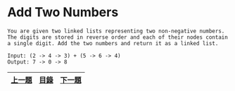 # Add Two Numbers
	You are given two linked lists representing two non-negative numbers. The digits are stored in reverse order and each of their nodes contain a single digit. Add the two numbers and return it as a linked list.

	Input: (2 -> 4 -> 3) + (5 -> 6 -> 4)
	Output: 7 -> 0 -> 8
	
[上一題](https://github.com/qianlnk/leetcode/blob/master/book/two_sum.md "Two Sum")|[目錄](https://github.com/qianlnk/leetcode/blob/master/README.md)|[下一題](https://github.com/qianlnk/leetcode/blob/master/book/Longest_Substring_Without_Repeating_Characters.md "Longest Substring Without Repeating Characters")
:------------: |:----------:| :-----------:
